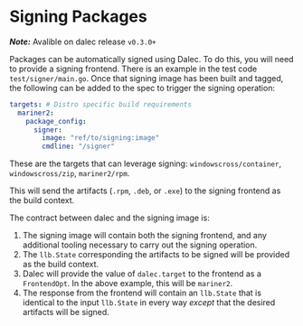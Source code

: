 # Signing Packages

***Note:*** Avalible on dalec release `v0.3.0+`

Packages can be automatically signed using Dalec. To do this, you will
need to provide a signing frontend. There is an example in the test
code `test/signer/main.go`. Once that signing image has been built and
tagged, the following can be added to the spec to trigger the signing
operation:

```yaml
targets: # Distro specific build requirements
  mariner2:
    package_config:
      signer:
        image: "ref/to/signing:image"
        cmdline: "/signer"
```

These are the targets that can leverage signing:
`windowscross/container`, `windowscross/zip`, `mariner2/rpm`.

This will send the artifacts (`.rpm`, `.deb`, or `.exe`) to the
signing frontend as the build context.

The contract between dalec and the signing image is:

1. The signing image will contain both the signing frontend, and any
additional tooling necessary to carry out the signing operation.
1. The `llb.State` corresponding the artifacts to be signed will be
provided as the build context.
1. Dalec will provide the value of `dalec.target` to the frontend as a
`FrontendOpt`. In the above example, this will be `mariner2`.
1. The response from the frontend will contain an `llb.State` that is
identical to the input `llb.State` in every way *except* that the
desired artifacts will be signed.

